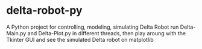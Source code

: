 # delta-robot-py
A Python project for controlling, modeling, simulating Delta Robot 
run Delta-Main.py and Delta-Plot.py in different threads, then play aroung with the Tkinter GUI and see the simulated Delta robot on matplotlib 
